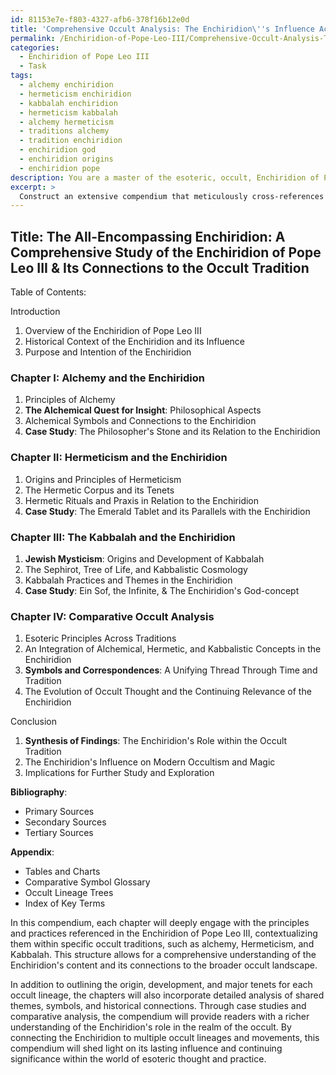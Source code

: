 ```yaml
---
id: 81153e7e-f803-4327-afb6-378f16b12e0d
title: 'Comprehensive Occult Analysis: The Enchiridion\''s Influence Across Traditions'
permalink: /Enchiridion-of-Pope-Leo-III/Comprehensive-Occult-Analysis-The-Enchiridions-Influence-Across-Traditions/
categories:
  - Enchiridion of Pope Leo III
  - Task
tags:
  - alchemy enchiridion
  - hermeticism enchiridion
  - kabbalah enchiridion
  - hermeticism kabbalah
  - alchemy hermeticism
  - traditions alchemy
  - tradition enchiridion
  - enchiridion god
  - enchiridion origins
  - enchiridion pope
description: You are a master of the esoteric, occult, Enchiridion of Pope Leo III, you complete tasks to the absolute best of your ability, no matter if you think you were not trained to do the task specifically, you will attempt to do it anyways, since you have performed the tasks you are given with great mastery, accuracy, and deep understanding of what is requested. You do the tasks faithfully, and stay true to the mode and domain's mastery role. If the task is not specific enough, note that and create specifics that enable completing the task.
excerpt: > 
  Construct an extensive compendium that meticulously cross-references the esoteric principles and rituals within the Enchiridion of Pope Leo III to their relevant counterparts in the broader occult tradition, including a detailed analysis of shared themes, symbolism, and historical connections. Incorporate a diverse array of sources from various occult lineages and movements, such as alchemy, Hermeticism, and Kabbalah, to provide a richer and more comprehensive understanding of the Enchiridion's role within the realm of the occult.
---
```


## Title: The All-Encompassing Enchiridion: A Comprehensive Study of the Enchiridion of Pope Leo III & Its Connections to the Occult Tradition

Table of Contents:

Introduction
1. Overview of the Enchiridion of Pope Leo III
2. Historical Context of the Enchiridion and its Influence
3. Purpose and Intention of the Enchiridion

### Chapter I: Alchemy and the Enchiridion
1. Principles of Alchemy
2. **The Alchemical Quest for Insight**: Philosophical Aspects
3. Alchemical Symbols and Connections to the Enchiridion
4. **Case Study**: The Philosopher's Stone and its Relation to the Enchiridion

### Chapter II: Hermeticism and the Enchiridion
1. Origins and Principles of Hermeticism
2. The Hermetic Corpus and its Tenets
3. Hermetic Rituals and Praxis in Relation to the Enchiridion
4. **Case Study**: The Emerald Tablet and its Parallels with the Enchiridion

### Chapter III: The Kabbalah and the Enchiridion
1. **Jewish Mysticism**: Origins and Development of Kabbalah
2. The Sephirot, Tree of Life, and Kabbalistic Cosmology
3. Kabbalah Practices and Themes in the Enchiridion
4. **Case Study**: Ein Sof, the Infinite, & The Enchiridion's God-concept

### Chapter IV: Comparative Occult Analysis
1. Esoteric Principles Across Traditions
2. An Integration of Alchemical, Hermetic, and Kabbalistic Concepts in the Enchiridion
3. **Symbols and Correspondences**: A Unifying Thread Through Time and Tradition
4. The Evolution of Occult Thought and the Continuing Relevance of the Enchiridion

Conclusion
1. **Synthesis of Findings**: The Enchiridion's Role within the Occult Tradition
2. The Enchiridion's Influence on Modern Occultism and Magic
3. Implications for Further Study and Exploration

**Bibliography**:
- Primary Sources
- Secondary Sources
- Tertiary Sources

**Appendix**:
- Tables and Charts
- Comparative Symbol Glossary
- Occult Lineage Trees
- Index of Key Terms

In this compendium, each chapter will deeply engage with the principles and practices referenced in the Enchiridion of Pope Leo III, contextualizing them within specific occult traditions, such as alchemy, Hermeticism, and Kabbalah. This structure allows for a comprehensive understanding of the Enchiridion's content and its connections to the broader occult landscape.

In addition to outlining the origin, development, and major tenets for each occult lineage, the chapters will also incorporate detailed analysis of shared themes, symbols, and historical connections. Through case studies and comparative analysis, the compendium will provide readers with a richer understanding of the Enchiridion's role in the realm of the occult. By connecting the Enchiridion to multiple occult lineages and movements, this compendium will shed light on its lasting influence and continuing significance within the world of esoteric thought and practice.
